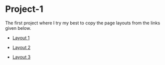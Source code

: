 # Project-1

The first project where I try my best to copy the page layouts from the links given below.

- [Layout 1](https://imgur.com/sFaHtJi) 

- [Layout 2](https://imgur.com/p5wTaY3) 

- [Layout 3]() 

